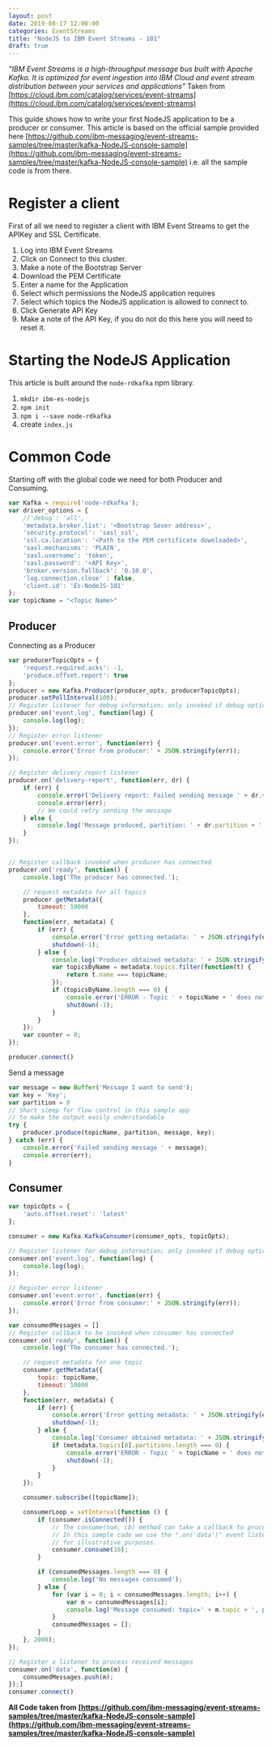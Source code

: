 ```yaml
---
layout: post
date: 2019-08-17 12:00:00
categories: EventStreams
title: "NodeJS to IBM Event Streams - 101"
draft: true
---
```


_"IBM Event Streams is a high-throughput message bus built with Apache Kafka. It is optimized for event ingestion into IBM Cloud and event stream distribution between your services and applications"_ Taken from [https://cloud.ibm.com/catalog/services/event-streams](https://cloud.ibm.com/catalog/services/event-streams)

<!--more-->

This guide shows how to write your first NodeJS application to be a producer or consumer. This article is based on the official sample provided here [https://github.com/ibm-messaging/event-streams-samples/tree/master/kafka-NodeJS-console-sample](https://github.com/ibm-messaging/event-streams-samples/tree/master/kafka-NodeJS-console-sample) i.e. all the sample code is from there.

# Register a client

First of all we need to register a client with IBM Event Streams to get the APIKey and SSL Certificate.

1.  Log into IBM Event Streams
2.  Click on Connect to this cluster.
3.  Make a note of the Bootstrap Server
4.  Download the PEM Certificate
5.  Enter a name for the Application
6.  Select which permissions the NodeJS application requires
7.  Select which topics the NodeJS application is allowed to connect to.
8.  Click Generate API Key
9.  Make a note of the API Key, if you do not do this here you will need to reset it.

# Starting the NodeJS Application

This article is built around the `node-rdkafka` npm library.

1.  `mkdir ibm-es-nodejs`
2.  `npm init`
3.  `npm i --save node-rdkafka`
4.  create `index.js`

# Common Code

Starting off with the global code we need for both Producer and Consuming.

```javascript
var Kafka = require('node-rdkafka');
var driver_options = {
    //'debug': 'all',
    'metadata.broker.list': '<Bootstrap Sever address>',
    'security.protocol': 'sasl_ssl',
    'ssl.ca.location': '<Path to the PEM certificate downloaded>',
    'sasl.mechanisms': 'PLAIN',
    'sasl.username': 'token',
    'sasl.password': '<API Key>',
    'broker.version.fallback': '0.10.0',
    'log.connection.close' : false,
    'client.id': 'Es-NodeJS-101'
};
var topicName = "<Topic Name>"
```

## Producer

Connecting as a Producer

```javascript
var producerTopicOpts = {
    'request.required.acks': -1,
    'produce.offset.report': true
};
producer = new Kafka.Producer(producer_opts, producerTopicOpts);
producer.setPollInterval(100);
// Register listener for debug information; only invoked if debug option set in driver_options
producer.on('event.log', function(log) {
    console.log(log);
});
// Register error listener
producer.on('event.error', function(err) {
    console.error('Error from producer:' + JSON.stringify(err));
});

// Register delivery report listener
producer.on('delivery-report', function(err, dr) {
    if (err) {
        console.error('Delivery report: Failed sending message ' + dr.value);
        console.error(err);
        // We could retry sending the message
    } else {
        console.log('Message produced, partition: ' + dr.partition + ' offset: ' + dr.offset);
    }
});


// Register callback invoked when producer has connected
producer.on('ready', function() {
    console.log('The producer has connected.');

    // request metadata for all topics
    producer.getMetadata({
        timeout: 10000
    },
    function(err, metadata) {
        if (err) {
            console.error('Error getting metadata: ' + JSON.stringify(err));
            shutdown(-1);
        } else {
            console.log('Producer obtained metadata: ' + JSON.stringify(metadata));
            var topicsByName = metadata.topics.filter(function(t) {
                return t.name === topicName;
            });
            if (topicsByName.length === 0) {
                console.error('ERROR - Topic ' + topicName + ' does not exist. Exiting');
                shutdown(-1);
            }
        }
    });
    var counter = 0;
});

producer.connect()
```

 Send a message

```javascript
var message = new Buffer('Message I want to send');
var key = 'Key';
var partition = 0
// Short sleep for flow control in this sample app
// to make the output easily understandable
try {
    producer.produce(topicName, partition, message, key);
} catch (err) {
    console.error('Failed sending message ' + message);
    console.error(err);
}
```

## Consumer

```javascript
var topicOpts = {
    'auto.offset.reset': 'latest'
};

consumer = new Kafka.KafkaConsumer(consumer_opts, topicOpts);

// Register listener for debug information; only invoked if debug option set in driver_options
consumer.on('event.log', function(log) {
    console.log(log);
});

// Register error listener
consumer.on('event.error', function(err) {
    console.error('Error from consumer:' + JSON.stringify(err));
});

var consumedMessages = []
// Register callback to be invoked when consumer has connected
consumer.on('ready', function() {
    console.log('The consumer has connected.');

    // request metadata for one topic
    consumer.getMetadata({
        topic: topicName,
        timeout: 10000
    },
    function(err, metadata) {
        if (err) {
            console.error('Error getting metadata: ' + JSON.stringify(err));
            shutdown(-1);
        } else {
            console.log('Consumer obtained metadata: ' + JSON.stringify(metadata));
            if (metadata.topics[0].partitions.length === 0) {
                console.error('ERROR - Topic ' + topicName + ' does not exist. Exiting');
                shutdown(-1);
            }
        }
    });

    consumer.subscribe([topicName]);

    consumerLoop = setInterval(function () {
        if (consumer.isConnected()) {
            // The consume(num, cb) method can take a callback to process messages.
            // In this sample code we use the ".on('data')" event listener instead,
            // for illustrative purposes.
            consumer.consume(10);
        }    

        if (consumedMessages.length === 0) {
            console.log('No messages consumed');
        } else {
            for (var i = 0; i < consumedMessages.length; i++) {
                var m = consumedMessages[i];
                console.log('Message consumed: topic=' + m.topic + ', partition=' + m.partition + ', offset=' + m.offset + ', key=' + m.key + ', value=' + m.value.toString());
            }
            consumedMessages = [];
        }
    }, 2000);
});

// Register a listener to process received messages
consumer.on('data', function(m) {
    consumedMessages.push(m);
});]
consumer.connect()
```





**All Code taken from [https://github.com/ibm-messaging/event-streams-samples/tree/master/kafka-NodeJS-console-sample](https://github.com/ibm-messaging/event-streams-samples/tree/master/kafka-NodeJS-console-sample)**
